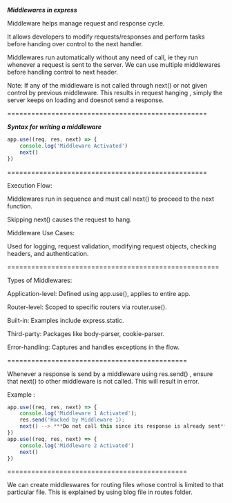 ***Middlewares in express***

Middleware helps manage request and response cycle.

It allows developers to modify requests/responses and perform tasks before handing over control to the next handler.

Middlewares run automatically without any need of call, ie they run whenever a request is sent to the server.
We can use multiple middlewares before handling control to next header.

Note: If any of the middleware is not called through next() or not given control by previous middleware. This results in request hanging , simply the server keeps on loading and doesnot send a response.

==================================================

***Syntax for writing a middleware***

```JavaScript
app.use((req, res, next) => {
    console.log('Middleware Activated')
    next()
})
```
==================================================

Execution Flow:

Middlewares run in sequence and must call next() to proceed to the next function.

Skipping next() causes the request to hang.

Middleware Use Cases:

Used for logging, request validation, modifying request objects, checking headers, and authentication.

=====================================================

Types of Middlewares:

Application-level: Defined using app.use(), applies to entire app.

Router-level: Scoped to specific routers via router.use().

Built-in: Examples include express.static.

Third-party: Packages like body-parser, cookie-parser.

Error-handling: Captures and handles exceptions in the flow.

=============================================

Whenever a response is send by a middleware using res.send() , ensure that next() to other middleware is not called.
This will result in error.

Example :

```JavaScript
app.use((req, res, next) => {
    console.log('Middleware 1 Activated');
    res.send('Hacked by Middleware 1);
    next() --> ***Do not call this since its response is already sent*** 
})
app.use((req, res, next) => {
    console.log('Middleware 2 Activated')
    next()
})
```

=============================================

We can create middleswares for routing files whose control is limited to that particular file.
This is explained by using blog file in routes folder.